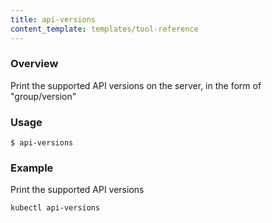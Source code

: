 ```yaml
---
title: api-versions
content_template: templates/tool-reference
---
```


### Overview
Print the supported API versions on the server, in the form of "group/version"

### Usage

`$ api-versions`


### Example

 Print the supported API versions

```shell
kubectl api-versions
```






